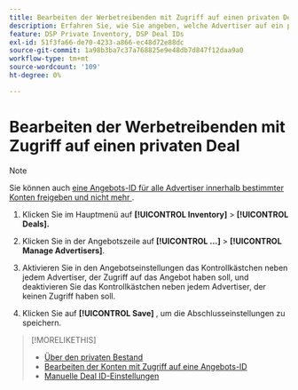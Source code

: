 ```yaml
---
title: Bearbeiten der Werbetreibenden mit Zugriff auf einen privaten Deal
description: Erfahren Sie, wie Sie angeben, welche Advertiser auf ein privates Angebot zugreifen können.
feature: DSP Private Inventory, DSP Deal IDs
exl-id: 51f3fa66-de70-4233-a866-ec48d72e88dc
source-git-commit: 1a98b3ba7c37a768825e9e48db7d847f12daa9a0
workflow-type: tm+mt
source-wordcount: '109'
ht-degree: 0%

---
```


# Bearbeiten der Werbetreibenden mit Zugriff auf einen privaten Deal

>[!NOTE]
>
>Sie können auch [eine Angebots-ID für alle Advertiser innerhalb bestimmter Konten freigeben und nicht mehr ](deal-id-share.md).

1. Klicken Sie im Hauptmenü auf **[!UICONTROL Inventory]** > **[!UICONTROL Deals].**

1. Klicken Sie in der Angebotszeile auf **[!UICONTROL ...]** > **[!UICONTROL Manage Advertisers]**.

1. Aktivieren Sie in den Angebotseinstellungen das Kontrollkästchen neben jedem Advertiser, der Zugriff auf das Angebot haben soll, und deaktivieren Sie das Kontrollkästchen neben jedem Advertiser, der keinen Zugriff haben soll.

1. Klicken Sie auf **[!UICONTROL Save]** , um die Abschlusseinstellungen zu speichern.

>[!MORELIKETHIS]
>* [Über den privaten Bestand](private-inventory-about.md)
>* [Bearbeiten der Konten mit Zugriff auf eine Angebots-ID](/help/dsp/inventory/deal-id-share.md)
>* [Manuelle Deal ID-Einstellungen](deal-id-settings.md)

